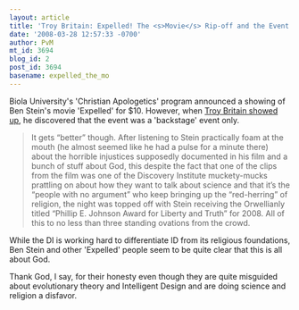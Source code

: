 ```yaml
---
layout: article
title: 'Troy Britain: Expelled! The <s>Movie</s> Rip-off and the Event at Biola  '
date: '2008-03-28 12:57:33 -0700'
author: PvM
mt_id: 3694
blog_id: 2
post_id: 3694
basename: expelled_the_mo
---
```

Biola University's 'Christian Apologetics' program announced a showing of Ben Stein's movie 'Expelled' for $10. However, when [Troy Britain showed up](http://pigeonchess.wordpress.com/2008/03/28/expelled-the-movie-rip-off-and-the-event/), he discovered that the event was a 'backstage' event only.

> It gets “better” though. After listening to Stein practically foam at the mouth (he almost seemed like he had a pulse for a minute there) about the horrible injustices supposedly documented in his film and a bunch of stuff about God, this despite the fact that one of the clips from the film was one of the Discovery Institute muckety-mucks prattling on about how they want to talk about science and that it’s the “people with no argument” who keep bringing up the “red-herring” of religion, the night was topped off with Stein receiving the Orwellianly titled “Phillip E. Johnson Award for Liberty and Truth” for 2008. All of this to no less than three standing ovations from the crowd.

While the DI is working hard to differentiate ID from its religious foundations, Ben Stein and other 'Expelled' people seem to be quite clear that this is all about God.

Thank God, I say, for their honesty even though they are quite misguided about evolutionary theory and Intelligent Design and are doing science and religion a disfavor.
